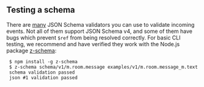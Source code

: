 Testing a schema
----------------
There are [many](http://json-schema.org/implementations.html) JSON Schema
validators you can use to validate incoming events. Not all of them support
JSON Schema v4, and some of them have bugs which prevent ``$ref`` from being
resolved correctly. For basic CLI testing, we recommend and have verified they
work with the Node.js package [z-schema](https://github.com/zaggino/z-schema):
```
 $ npm install -g z-schema
 $ z-schema schema/v1/m.room.message examples/v1/m.room.message_m.text
 schema validation passed
 json #1 validation passed
```
